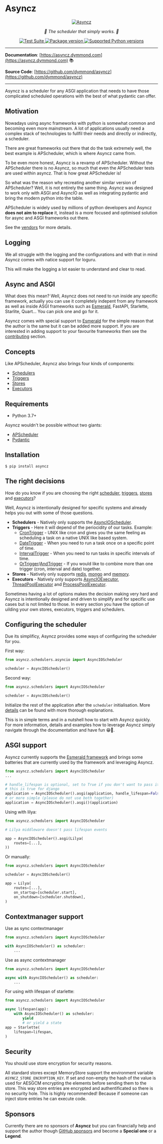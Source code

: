 # Asyncz

<p align="center">
  <a href="https://asyncz.tarsil.io"><img src="https://res.cloudinary.com/tarsild/image/upload/v1687363326/packages/asyncz/asyncz-new_wiyih8.png" alt='Asyncz'></a>
</p>

<p align="center">
    <em>🚀 The scheduler that simply works. 🚀</em>
</p>

<p align="center">
<a href="https://github.com/dymmond/asyncz/workflows/Test%20Suite/badge.svg?event=push&branch=main" target="_blank">
    <img src="https://github.com/dymmond/asyncz/workflows/Test%20Suite/badge.svg?event=push&branch=main" alt="Test Suite">
</a>

<a href="https://pypi.org/project/asyncz" target="_blank">
    <img src="https://img.shields.io/pypi/v/asyncz?color=%2334D058&label=pypi%20package" alt="Package version">
</a>

<a href="https://pypi.org/project/asyncz" target="_blank">
    <img src="https://img.shields.io/pypi/pyversions/asyncz.svg?color=%2334D058" alt="Supported Python versions">
</a>
</p>

---

**Documentation**: [https://asyncz.dymmond.com](https://asyncz.dymmond.com) 📚

**Source Code**: [https://github.com/dymmond/asyncz](https://github.com/dymmond/asyncz)

---

Asyncz is a scheduler for any ASGI application that needs to have those complicated scheduled operations with the
best of what pydantic can offer.

## Motivation

Nowadays using async frameworks with python is somewhat common and becoming even more mainstream. A lot of applications
usually need a complex stack of technologies to fullfil their needs and directly or indirectly, a scheduler.

There are great frameworks out there that do the task extremely well, the best example is APScheduler, which is where
Asyncz came from.

To be even more honest, Asyncz is a revamp of APScheduler. Without the APScheduler there is no Asyncz, so much that
even the APScheduler tests are used within asyncz. That is how great APScheduler is!

So what was the reason why recreating another similar version of APScheduler? Well, it is not entirely the same
thing. Asyncz was designed to work only with ASGI and AsyncIO as well as integrating pydantic and bring the modern
python into the table.

APScheduler is widely used by millions of python developers and Asyncz **does not aim to replace** it, instead
is a more focused and optimised solution for async and ASGI frameworks out there.

See the [vendors](./vendors/apscheduler/README.md) for more details.

## Logging

We all struggle with the logging and the configurations and with that in mind Asyncz comes with natice support
for loguru.

This will make the logging a lot easier to understand and clear to read.

## Async and ASGI

What does this mean? Well, Asyncz does not need to run inside any specific framework, actually you can use it
completely indepent from any framework as well as inside ASGI frameworks such as
[Esmerald](https://esmerald.dymmond.com), FastAPI, Starlette, Starlite, Quart... You can pick one and go for it.

Asyncz comes with special support to [Esmerald](https://esmerald.dymmond.com) for the simple reason that the author is
the same but it can be added more support. If you are interested in adding support to your favourite frameworks then
see the [contributing](https://asyncz.dymmond.com/contributing.md) section.

## Concepts

Like APScheduler, Asyncz also brings four kinds of components:

* [Schedulers](https://asyncz.dymmond.com/schedulers.md)
* [Triggers](https://asyncz.dymmond.com/triggers.md)
* [Stores](https://asyncz.dymmond.com/stores.md)
* [Executors](https://asyncz.dymmond.com/executors.md)

## Requirements

* Python 3.7+

Asyncz wouldn't be possible without two giants:

* <a href="https://apscheduler.readthedocs.io/en/3.x/" class="external-link" target="_blank">APScheduler</a>
* <a href="https://pydantic-docs.helpmanual.io/" class="external-link" target="_blank">Pydantic</a>

## Installation

```shell
$ pip install asyncz
```

## The right decisions

How do you know if you are choosing the right [scheduler](https://asyncz.dymmond.com/schedulers.md),
[triggers](https://asyncz.dymmond.com/triggers.md), [stores](https://asyncz.dymmond.com/stores.md)
and [executors](https://asyncz.dymmond.com/executors.md)?

Well, Asyncz is intentionally designed for specific systems and already helps you out with some of
those questions.

* **Schedulers** - Natively only supports the [AsyncIOScheduler](https://asyncz.dymmond.com/schedulers.md#asyncioscheduler).
* **Triggers** - Here it will depend of the periocidity of our tasks. Example:
    * [CronTrigger](https://asyncz.dymmond.com/triggers.md#crontrigger) - UNIX like cron and gives you the same feeling as
scheduling a task on a native UNIX like based system.
    * [DateTrigger](https://asyncz.dymmond.com/triggers.md#datetrigger) - When you need to run a task once on a specific
point of time.
    * [IntervalTrigger](https://asyncz.dymmond.com/triggers.md#intervaltrigger) - When you need to run tasks in specific
intervals of time.
    * [OrTrigger](https://asyncz.dymmond.com/triggers.md#ortrigger)/[AndTrigger](https://asyncz.dymmond.com/triggers.md#andtrigger) - If you would
like to combine more than one trigger (cron, interval and date) together.
* **Stores** - Natively only supports [redis](https://asyncz.dymmond.com/stores.md#redisstore),
[mongo](https://asyncz.dymmond.com/stores.md#mongodbstore) and [memory](https://asyncz.dymmond.com/stores.md#memorystore).
* **Executors** - Natively only supports [AsyncIOExecutor](https://asyncz.dymmond.com/executors.md#asyncioexecutor),
[ThreadPoolExecutor](https://asyncz.dymmond.com/executors.md#threadpoolexecutor) and
[ProcessPoolExecutor](https://asyncz.dymmond.com/executors.md#processpoolexecutor).

Sometimes having a lot of options makes the decision making very hard and Asyncz is intentionally
designed and driven to simplify and for specific use cases but is not limited to those. In every
section you have the option of uilding your own stores, executors, triggers and schedulers.

## Configuring the scheduler

Due its simplificy, Asyncz provides some ways of configuring the scheduler for you.

First way:

```python
from asyncz.schedulers.asyncio import AsyncIOScheduler

scheduler = AsyncIOScheduler()
```

Second way:

```python
from asyncz.schedulers import AsyncIOScheduler

scheduler = AsyncIOScheduler()
```

Initialize the rest of the application after the `scheduler` initialisation.
More [details](https://asyncz.dymmond.com/schedulers.md) can be found with more thorough explanations.

This is in simple terms and in a nutshell how to start with Asyncz quickly. For more information,
details and examples how to leverage Asyncz simply navigate through the documentation and have
fun 😁🎉.

## ASGI support

Asyncz currently supports the [Esmerald framework](https://asyncz.dymmond.com/contrib/esmerald/index.md)
and brings some batteries that are currently used by the framework and leveraging Asyncz.


```python
from asyncz.schedulers import AsyncIOScheduler
...

# handle_lifespan is optional, set to True if you don't want to pass it down because the underlying app doesn't support it
# this is true for django
application = AsyncIOScheduler().asgi(application, handle_lifespan=False)
# or more simple (please do not use both together)
application = AsyncIOScheduler().asgi()(application)
```

Using with lilya:

```python
from asyncz.schedulers import AsyncIOScheduler

# Lilya middleware doesn't pass lifespan events

app = AsyncIOScheduler().asgi(Lilya(
    routes=[...],
))

```

Or manually:

```python
from asyncz.schedulers import AsyncIOScheduler

scheduler = AsyncIOScheduler()

app = Lilya(
    routes=[...],
    on_startup=[scheduler.start],
    on_shutdown=[scheduler.shutdown],
)

```


## Contextmanager support

Use as sync contextmanager

```python
from asyncz.schedulers import AsyncIOScheduler

with AsyncIOScheduler() as scheduler:
    ...
```

Use as async contextmanager

```python
from asyncz.schedulers import AsyncIOScheduler

async with AsyncIOScheduler() as scheduler:
    ...
```

For using with lifespan of starlette:

```python
from asyncz.schedulers import AsyncIOScheduler

async lifespan(app):
    with AsyncIOScheduler() as scheduler:
        yield
        # or yield a state
app = Starlette(
    lifespan=lifespan,
)

```

## Security

You should use store encryption for security reasons.

All standard stores except MemoryStore support the environment variable `ASYNCZ_STORE_ENCRYPTION_KEY`.
If set and non-empty the hash of the value is used for AESGCM encrypting the elements before sending them
to the store.
This way store entries are encrypted and authentificated so there is no security hole.
This is highly recommended! Because if someone can inject store entries he can execute code.

## Sponsors

Currently there are no sponsors of **Asyncz** but you can financially help and support the author though
[GitHub sponsors](https://github.com/sponsors/tarsil) and become a **Special one** or a **Legend**.
